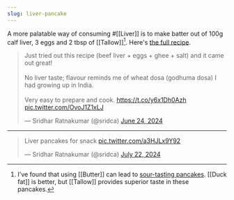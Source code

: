 ```yaml
---
slug: liver-pancake
---
```


A more palatable way of consuming #[[Liver]] is to make batter out of 100g calf liver, 3 eggs and 2 tbsp of [[Tallow]][^butter]. Here's [the full recipe](https://ash-eats.com/carnivore-beef-liver-pancakes/).

[^butter]: I've found that using [[Butter]] can lead to [sour-tasting pancakes](https://x.com/sridca/status/1889342391087214825). [[Duck fat]] is better, but [[Tallow]] provides superior taste in these pancakes.

<blockquote class="twitter-tweet"><p lang="en" dir="ltr">Just tried out this recipe (beef liver + eggs + ghee + salt) and it came out great!<br><br>No liver taste; flavour reminds me of wheat dosa (godhuma dosa) I had growing up in India.<br><br>Very easy to prepare and cook. <a href="https://t.co/y6x1Dh0Azh">https://t.co/y6x1Dh0Azh</a> <a href="https://t.co/OvoJ1Z1xLJ">pic.twitter.com/OvoJ1Z1xLJ</a></p>&mdash; Sridhar Ratnakumar (@sridca) <a href="https://twitter.com/sridca/status/1805036197967696086?ref_src=twsrc%5Etfw">June 24, 2024</a></blockquote>

---

<blockquote class="twitter-tweet"><p lang="en" dir="ltr">Liver pancakes for snack <a href="https://t.co/a3HJLx9Y92">pic.twitter.com/a3HJLx9Y92</a></p>&mdash; Sridhar Ratnakumar (@sridca) <a href="https://twitter.com/sridca/status/1815181358756417737?ref_src=twsrc%5Etfw">July 22, 2024</a></blockquote> 

<script async src="https://platform.twitter.com/widgets.js" charset="utf-8"></script>